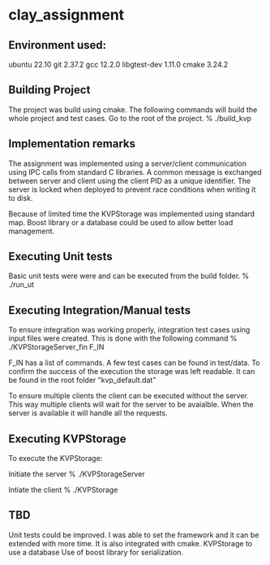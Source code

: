 # clay_assignment

## Environment used: 
ubuntu 22.10
git 2.37.2
gcc 12.2.0
libgtest-dev 1.11.0
cmake 3.24.2

## Building Project 
The project was build using cmake. The following commands will build the whole project and test cases. Go to the root of the project.
% ./build_kvp

## Implementation remarks
The assignment was implemented using a server/client communication using IPC calls from standard C libraries. A common message is exchanged between server and client using the client PID as a unique identifier. The server is locked when deployed to prevent race conditions when writing it to disk. 

Because of limited time the KVPStorage was implemented using standard map. Boost library or a database could be used to allow better load management.

## Executing Unit tests
Basic unit tests were were and can be executed from the build folder. 
% ./run_ut

## Executing Integration/Manual tests
To ensure integration was working properly, integration test cases using input files were created. This is done with the following command
% ./KVPStorageServer_fin F_IN

F_IN has a list of commands.
A few test cases can be found in test/data. To confirm the success of the execution the storage was left readable. It can be found in the root folder "kvp_default.dat"

To ensure multiple clients the client can be executed without the server. This way multiple clients will wait for the server to be avaialble. When the server is available it will handle all the requests.

## Executing KVPStorage
To execute the KVPStorage:

Initiate the server
% ./KVPStorageServer

Intiate the client
% ./KVPStorage

## TBD 
Unit tests could be improved. I was able to set the framework and it can be extended with more time. It is also integrated with cmake.
KVPStorage to use a database
Use of boost library for serialization.

